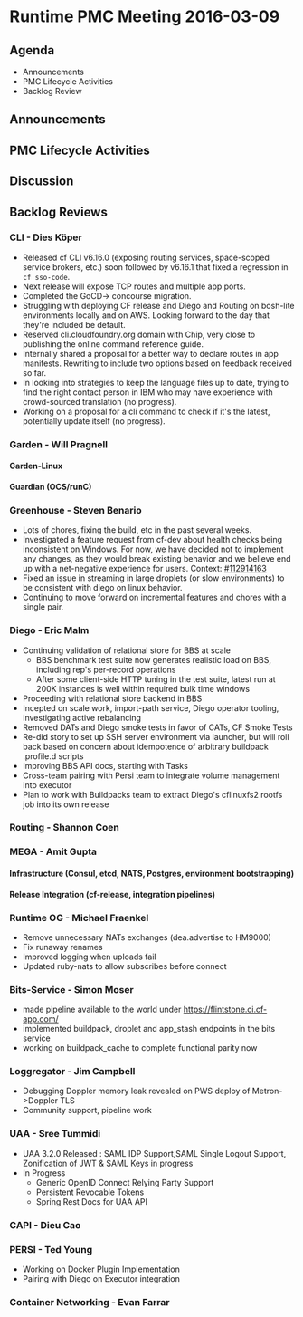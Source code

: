# Runtime PMC Meeting 2016-03-09

## Agenda
* Announcements
* PMC Lifecycle Activities
* Backlog Review

## Announcements


## PMC Lifecycle Activities


## Discussion


## Backlog Reviews

### CLI - Dies Köper
- Released cf CLI v6.16.0 (exposing routing services, space-scoped service brokers, etc.) soon followed by v6.16.1 that fixed a regression in `cf sso-code`.
- Next release will expose TCP routes and multiple app ports.
- Completed the GoCD-> concourse migration.
- Struggling with deploying CF release and Diego and Routing on bosh-lite environments locally and on AWS. Looking forward to the day that they're included be default.
- Reserved cli.cloudfoundry.org domain with Chip, very close to publishing the online command reference guide.
- Internally shared a proposal for a better way to declare routes in app manifests. Rewriting to include two options based on feedback received so far.
- In looking into strategies to keep the language files up to date, trying to find the right contact person in IBM who may have experience with crowd-sourced translation (no progress).
- Working on a proposal for a cli command to check if it's the latest, potentially update itself (no progress).


### Garden - Will Pragnell

#### Garden-Linux

#### Guardian (OCS/runC)


### Greenhouse - Steven Benario
- Lots of chores, fixing the build, etc in the past several weeks.
- Investigated a feature request from cf-dev about health checks being inconsistent on Windows. For now, we have decided not to implement any changes, as they would break existing behavior and we believe end up with a net-negative experience for users. Context: [#112914163](https://www.pivotaltracker.com/n/projects/1156164/stories/112914163)
- Fixed an issue in streaming in large droplets (or slow environments) to be consistent with diego on linux behavior.
- Continuing to move forward on incremental features and chores with a single pair.

### Diego - Eric Malm

- Continuing validation of relational store for BBS at scale
    - BBS benchmark test suite now generates realistic load on BBS, including rep's per-record operations
    - After some client-side HTTP tuning in the test suite, latest run at 200K instances is well within required bulk time windows
- Proceeding with relational store backend in BBS
- Incepted on scale work, import-path service, Diego operator tooling, investigating active rebalancing
- Removed DATs and Diego smoke tests in favor of CATs, CF Smoke Tests
- Re-did story to set up SSH server environment via launcher, but will roll back based on concern about idempotence of arbitrary buildpack .profile.d scripts
- Improving BBS API docs, starting with Tasks
- Cross-team pairing with Persi team to integrate volume management into executor
- Plan to work with Buildpacks team to extract Diego's cflinuxfs2 rootfs job into its own release


### Routing - Shannon Coen


### MEGA - Amit Gupta

#### Infrastructure (Consul, etcd, NATS, Postgres, environment bootstrapping)

#### Release Integration (cf-release, integration pipelines)


### Runtime OG - Michael Fraenkel
- Remove unnecessary NATs exchanges (dea.advertise to HM9000)
- Fix runaway renames
- Improved logging when uploads fail
- Updated ruby-nats to allow subscribes before connect

### Bits-Service - Simon Moser
- made pipeline available to the world under https://flintstone.ci.cf-app.com/
- implemented buildpack, droplet and app_stash endpoints in the bits service
- working on buildpack_cache to complete functional parity now


### Loggregator - Jim Campbell
- Debugging Doppler memory leak revealed on PWS deploy of Metron->Doppler TLS
- Community support, pipeline work


### UAA - Sree Tummidi
- UAA 3.2.0 Released : SAML IDP Support,SAML Single Logout Support, Zonification of JWT & SAML Keys in progress
- In Progress
  - Generic OpenID Connect Relying Party Support
  - Persistent Revocable Tokens
  - Spring Rest Docs for UAA API

       
### CAPI - Dieu Cao


### PERSI - Ted Young
- Working on Docker Plugin Implementation
- Pairing with Diego on Executor  integration


### Container Networking - Evan Farrar


